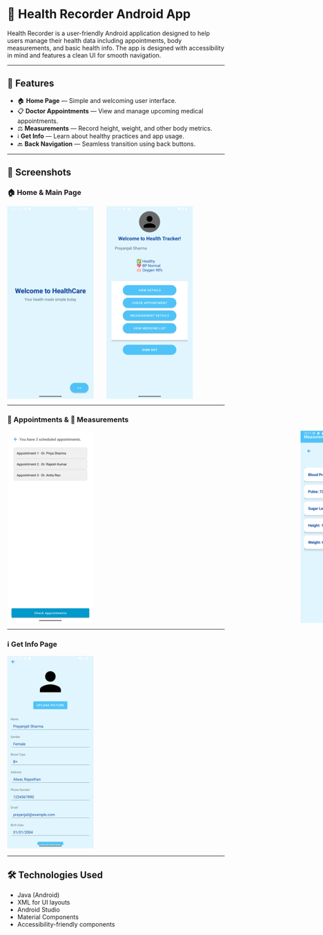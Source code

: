 # 📱 Health Recorder Android App

Health Recorder is a user-friendly Android application designed to help users manage their health data including appointments, body measurements, and basic health info. The app is designed with accessibility in mind and features a clean UI for smooth navigation.

---

## 📌 Features

- 🏠 **Home Page** — Simple and welcoming user interface.
- 📋 **Doctor Appointments** — View and manage upcoming medical appointments.
- ⚖️ **Measurements** — Record height, weight, and other body metrics.
- ℹ️ **Get Info** — Learn about healthy practices and app usage.
- 🔙 **Back Navigation** — Seamless transition using back buttons.

---

## 📸 Screenshots

### 🏠 Home & Main Page
<div style="display: flex; gap: 30px;">
    <img src="images/home_page.png" alt="Home Page" width="200" />
    <img src="images/main_page.png" alt="Main Page" width="200" />
</div>

---

### 📅 Appointments & 📐 Measurements
<div style="display: flex; gap: 30rem;">
    <img src="images/appointments_page.png" alt="Appointments" width="200" />
    <img src="images/measurements_page.png" alt="Measurements" width="200" />
</div>

---

### ℹ️ Get Info Page
<img src="images/get_info_page.png" alt="Get Info Page" width="200"/>

---

## 🛠️ Technologies Used

- Java (Android)
- XML for UI layouts
- Android Studio
- Material Components
- Accessibility-friendly components
